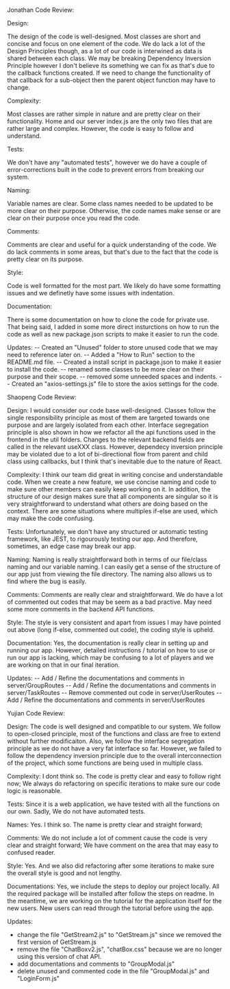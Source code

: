 Jonathan Code Review:

Design:

The design of the code is well-designed. Most classes are short and concise and focus on one element of the code. We do lack a lot of the Design Principles though, as a lot of our code is interwined as data is shared between each class. We may be breaking Dependency Inversion Principle however I don't believe its something we can fix as that's due to the callback functions created. If we need to change the functionality of that callback for a sub-object then the parent object function may have to change.

Complexity: 

Most classes are rather simple in nature and are pretty clear on their functionality. Home and our server index.js are the only two files that are rather large and complex. However, the code is easy to follow and understand.
 
Tests: 

We don't have any "automated tests", however we do have a couple of error-corrections built in the code to prevent errors from breaking our system. 

Naming:

Variable names are clear. Some class names needed to be updated to be more clear on their purpose. Otherwise, the code names make sense or are clear on their purpose once you read the code.

Comments:

Comments are clear and useful for a quick understanding of the code. We do lack comments in some areas, but that's due to the fact that the code is pretty clear on its purpose. 


Style: 

Code is well formatted for the most part. We likely do have some formatting issues and we definetly have some issues with indentation. 


Documentation: 

There is some documentation on how to clone the code for private use. That being said, I added in some more direct insturctions on how to run the code as well as new package.json scripts to make it easier to run the code.

Updates: 
-- Created an "Unused" folder to store unused code that we may need to reference later on.
-- Added a "How to Run" section to the README.md file.
-- Created a install script in package.json to make it easier to install the code.
-- renamed some classes to be more clear on their purpose and their scope. 
-- removed some unneeded spaces and indents.
-- Created an "axios-settings.js" file to store the axios settings for the code.


Shaopeng Code Review:

Design:
I would consider our code base well-designed. Classes follow the single responsibility principle as most of them are targeted towards one purpose and are largely isolated from each other.
Interface segregation principle is also shown in how we refactor all the api functions used in the frontend in the util folders. Changes to the relevant backend fields are called in the relevant useXXX class.
However, dependecy inversion principle may be violated due to a lot of bi-directional flow from parent and child class using callbacks, but I think that's inevitable due to the nature of React.

Complexity: 
I think our team did great in writing concise and understandable code. When we create a new feature, we use concise naming and code to make sure other members can easily keep working on it.
In addition, the structure of our design makes sure that all components are singular so it is very straightforward to understand what others are doing based on the context. There are some 
situations where multiples if-else are used, which may make the code confusing.
 
Tests: 
Unfortunately, we don't have any structured or automatic testing framework, like JEST, to rigourously testing our app. And therefore, sometimes, an edge case may break our app.

Naming:
Naming is really straightforward both in terms of our file/class naming and our variable naming. I can easily get a sense of the structure of our app just from viewing the file directory.
The naming also allows us to find where the bug is easily.

Comments:
Comments are really clear and straightforward. We do have a lot of commented out codes that may be seem as a bad practive. May need some more comments in the backend API functions.

Style: 
The style is very consistent and apart from issues I may have pointed out above (long if-else, commented out code), the coding style is upheld.

Documentation: 
Yes, the documentation is really clear in setting up and running our app. However, detailed instructions / tutorial on how to use or run our app is lacking, which may be confusing to a lot of players
and we are working on that in our final iteration. 

Updates: 
-- Add / Refine the documentations and comments in server/GroupRoutes
-- Add / Refine the documentations and comments in server/TaskRoutes
-- Remove commented out code in server/UserRoutes
-- Add / Refine the documentations and comments in server/UserRoutes

Yujian Code Review:

Design: 
The code is well designed and compatible to our system. We follow to open-closed principle, most of the functions and class are free to extend without further modificaiton. Also, we follow the interface segregation principle as we do not have a very fat interface so far. However, we failed to follow the dependency inversion principle due to the overall interconnection of the project, which some functions are being used in multiple class.

Complexity:
I dont think so. The code is pretty clear and easy to follow right now; We always do refactoring on specific iterations to make sure our code logic is reasonable.

Tests:
Since it is a web application, we have tested with all the functions on our own. Sadly, We do not have automated tests.

Names:
Yes. I think so. The name is pretty clear and straight forward;

Comments:
We do not include a lot of comment cause the code is very clear and straight forward; We have comment on the area that may easy to confused reader.

Style:
Yes. And we also did refactoring after some iterations to make sure the overall style is good and not lengthy.

Documentations:
Yes, we include the steps to deploy our project locally. All the required package will be installed after follow the steps on readme. In the meantime, we are working on the tutorial for the application itself for the new users. New users can read through the tutorial before using the app.

Updates: 
- change the file "GetStream2.js" to "GetStream.js" since we removed the first version of GetStream.js
- remove the file "ChatBoxv2.js", "chatBox.css" because we are no longer using this version of chat API.
- add documentations and comments to "GroupModal.js"
- delete unused and commented code in the file "GroupModal.js" and "LoginForm.js" 


